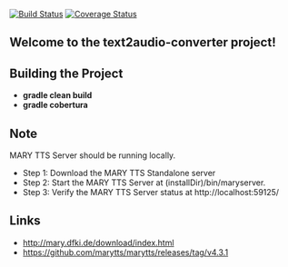 
[![Build Status][1]][2]
[![Coverage Status][3]][4]

## Welcome to the text2audio-converter project!

## Building the Project
* **gradle clean build**
* **gradle cobertura**

## Note
 
MARY TTS Server should be running locally.
* Step 1: Download the MARY TTS Standalone server
* Step 2: Start the MARY TTS Server at (installDir)/bin/maryserver.
* Step 3: Verify the MARY TTS Server status at http://localhost:59125/
 
## Links
* http://mary.dfki.de/download/index.html
* https://github.com/marytts/marytts/releases/tag/v4.3.1

[1]: https://secure.travis-ci.org/SwaroopG/text2audio-converter.png
[2]: http://www.travis-ci.org/SwaroopG/text2audio-converter

[3]: https://coveralls.io/repos/SwaroopG/text2audio-converter/badge.svg
[4]: https://coveralls.io/r/SwaroopG/text2audio-converter
